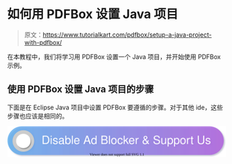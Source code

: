 # 如何用 PDFBox 设置 Java 项目

> 原文：<https://www.tutorialkart.com/pdfbox/setup-a-java-project-with-pdfbox/>

在本教程中，我们将学习用 PDFBox 设置一个 Java 项目，并开始使用 PDFBox 示例。

## 使用 PDFBox 设置 Java 项目的步骤

下面是在 Eclipse Java 项目中设置 PDFBox 要遵循的步骤。对于其他 ide，这些步骤也应该是相同的。

[![](img/925da31b32d6bc3827932f6c8afb11bb.png)](https://www.tutorialkart.com/)